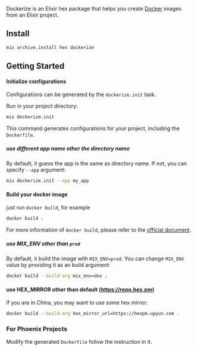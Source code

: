 Dockerize is an Elixir hex package that helps you create [Docker] images from an Elixir project.

## Install

```sh
mix archive.install hex dockerize
```
## Getting Started

#### Initialize configurations

Configurations can be generated by the `dockerize.init` task.

Run in your project directory:

```sh
mix dockerize.init
```

This command generates configurations for your project, including the `Dockerfile`.

##### use different app name other the directory name

By default, it guess the app is the same as directory name. If not, you can specify `--app` argument:

```sh
mix dockerize.init --app my_app
```

#### Build your docker image

just run `docker build`, for example

```sh
docker build .
```

For more information of `docker build`, please refer to the [official document](https://docs.docker.com/engine/reference/builder/).

##### use MIX_ENV other than `prod`

By default, it build the image with `MIX_ENV=prod`. You can change `MIX_ENV` value by providing it as an build argument:

```sh
docker build --build-arg mix_env=dev .
```

#### use HEX_MIRROR other than default (https://repo.hex.pm)

If you are in China, you may want to use some hex mirror:

```sh
docker build --build-arg hex_mirror_url=https://hexpm.upyun.com .
```

### For Phoenix Projects

Modify the generated `Dockerfile` follow the instruction in it.


[Docker]: https://www.docker.com
